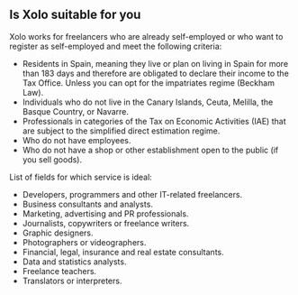 ## Is Xolo suitable for you

Xolo works for freelancers who are already self-employed or who want to register as self-employed and meet the
following criteria:

- Residents in Spain, meaning they live or plan on living in Spain for more than 183 days and therefore are obligated to
  declare their income to the Tax Office. Unless you can opt for the impatriates regime (Beckham Law).
- Individuals who do not live in the Canary Islands, Ceuta, Melilla, the Basque Country, or Navarre.
- Professionals in categories of the Tax on Economic Activities (IAE) that are subject to the simplified direct
  estimation regime.
- Who do not have employees.
- Who do not have a shop or other establishment open to the public (if you sell goods).

List of fields for which service is ideal:

- Developers, programmers and other IT-related freelancers.
- Business consultants and analysts.
- Marketing, advertising and PR professionals.
- Journalists, copywriters or freelance writers.
- Graphic designers.
- Photographers or videographers.
- Financial, legal, insurance and real estate consultants.
- Data and statistics analysts.
- Freelance teachers.
- Translators or interpreters.

